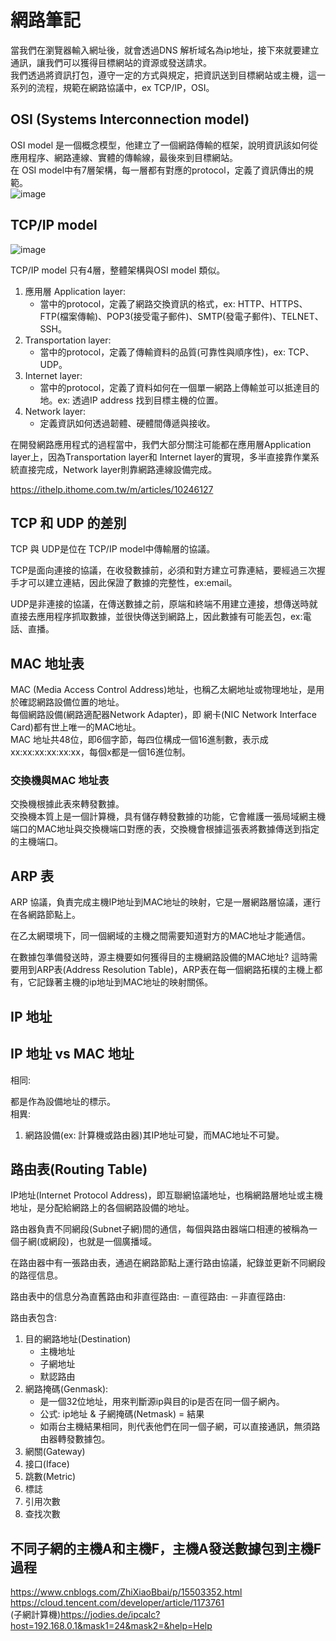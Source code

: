 # 網路筆記

當我們在瀏覽器輸入網址後，就會透過DNS 解析域名為ip地址，接下來就要建立通訊，讓我們可以獲得目標網站的資源或發送請求。   
我們透過將資訊打包，遵守一定的方式與規定，把資訊送到目標網站或主機，這一系列的流程，規範在網路協議中，ex TCP/IP，OSI。  

 

## OSI (Systems Interconnection model)

OSI model 是一個概念模型，他建立了一個網路傳輸的框架，說明資訊該如何從應用程序、網路連線、實體的傳輸線，最後來到目標網站。    
在 OSI model中有7層架構，每一層都有對應的protocol，定義了資訊傳出的規範。    
![image](https://user-images.githubusercontent.com/79159894/218336046-40915467-4ffc-4250-85d3-9f18a8c6e1d8.png)

## TCP/IP model
![image](https://user-images.githubusercontent.com/79159894/218338570-95611fbb-02f6-4f64-9e67-499f1bd5d9f3.png)

TCP/IP model 只有4層，整體架構與OSI model 類似。    
1. 應用層 Application layer:
   - 當中的protocol，定義了網路交換資訊的格式，ex: HTTP、HTTPS、FTP(檔案傳輸)、POP3(接受電子郵件)、SMTP(發電子郵件)、TELNET、SSH。
2. Transportation layer:
   - 當中的protocol，定義了傳輸資料的品質(可靠性與順序性)，ex: TCP、UDP。
3. Internet layer:
   - 當中的protocol，定義了資料如何在一個單一網路上傳輸並可以抵達目的地。ex: 透過IP address 找到目標主機的位置。
4. Network layer:
   - 定義資訊如何透過韌體、硬體間傳遞與接收。

在開發網路應用程式的過程當中，我們大部分關注可能都在應用層Application layer上，因為Transportation layer和 Internet layer的實現，多半直接靠作業系統直接完成，Network layer則靠網路連線設備完成。    



https://ithelp.ithome.com.tw/m/articles/10246127

## TCP 和 UDP 的差別
TCP 與 UDP是位在 TCP/IP model中傳輸層的協議。   

TCP是面向連接的協議，在收發數據前，必須和對方建立可靠連結，要經過三次握手才可以建立連結，因此保證了數據的完整性，ex:email。   

UDP是非連接的協議，在傳送數據之前，原端和終端不用建立連接，想傳送時就直接去應用程序抓取數據，並很快傳送到網路上，因此數據有可能丟包，ex:電話、直播。


## MAC 地址表

MAC (Media Access Control Address)地址，也稱乙太網地址或物理地址，是用於確認網路設備位置的地址。   
每個網路設備(網路適配器Network Adapter)，即 網卡(NIC Network Interface Card)都有世上唯一的MAC地址。   
MAC 地址共48位，即6個字節，每四位構成一個16進制數，表示成xx:xx:xx:xx:xx:xx，每個x都是一個16進位制。
### 交換機與MAC 地址表
交換機根據此表來轉發數據。   
交換機本質上是一個計算機，具有儲存轉發數據的功能，它會維護一張局域網主機端口的MAC地址與交換機端口對應的表，交換機會根據這張表將數據傳送到指定的主機端口。   
## ARP 表
ARP 協議，負責完成主機IP地址到MAC地址的映射，它是一層網路層協議，運行在各網路節點上。   

在乙太網環境下，同一個網域的主機之間需要知道對方的MAC地址才能通信。   

在數據包準備發送時，源主機要如何獲得目的主機網路設備的MAC地址?
這時需要用到ARP表(Address Resolution Table)，ARP表在每一個網路拓樸的主機上都有，它記錄著主機的ip地址到MAC地址的映射關係。
## IP 地址
## IP 地址 vs MAC 地址
相同:   

都是作為設備地址的標示。    
相異:
1. 網路設備(ex: 計算機或路由器)其IP地址可變，而MAC地址不可變。
## 路由表(Routing Table)
IP地址(Internet Protocol Address)，即互聯網協議地址，也稱網路層地址或主機地址，是分配給網路上的各個網路設備的地址。   



路由器負責不同網段(Subnet子網)間的通信，每個與路由器端口相連的被稱為一個子網(或網段)，也就是一個廣播域。   

在路由器中有一張路由表，通過在網路節點上運行路由協議，紀錄並更新不同網段的路徑信息。   


路由表中的信息分為直舊路由和非直徑路由:
－直徑路由: 
－非直徑路由:　　 

路由表包含:　　 
1. 目的網路地址(Destination)
   - 主機地址
   - 子網地址
   - 默認路由
2. 網路掩碼(Genmask):
   - 是一個32位地址，用來判斷源ip與目的ip是否在同一個子網內。
   - 公式: ip地址 & 子網掩碼(Netmask) = 結果
   - 如兩台主機結果相同，則代表他們在同一個子網，可以直接通訊，無須路由器轉發數據包。
3. 網關(Gateway)
4. 接口(Iface)
5. 跳數(Metric)
6. 標誌
7. 引用次數
8. 查找次數

## 不同子網的主機A和主機F，主機A發送數據包到主機F過程


https://www.cnblogs.com/ZhiXiaoBbai/p/15503352.html   
https://cloud.tencent.com/developer/article/1173761   
(子網計算機)https://jodies.de/ipcalc?host=192.168.0.1&mask1=24&mask2=&help=Help



